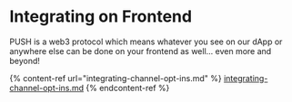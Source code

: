 # Integrating on Frontend

PUSH is a web3 protocol which means whatever you see on our dApp or anywhere else can be done on your frontend as well... even more and beyond!

{% content-ref url="integrating-channel-opt-ins.md" %}
[integrating-channel-opt-ins.md](integrating-channel-opt-ins.md)
{% endcontent-ref %}
